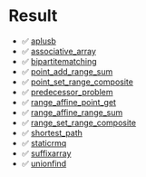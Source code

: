 # Result

- :white_check_mark: [aplusb](https://judge.yosupo.jp/problem/aplusb)
- :white_check_mark: [associative_array](https://judge.yosupo.jp/problem/associative_array)
- :white_check_mark: [bipartitematching](https://judge.yosupo.jp/problem/bipartitematching)
- :white_check_mark: [point_add_range_sum](https://judge.yosupo.jp/problem/point_add_range_sum)
- :white_check_mark: [point_set_range_composite](https://judge.yosupo.jp/problem/point_set_range_composite)
- :white_check_mark: [predecessor_problem](https://judge.yosupo.jp/problem/predecessor_problem)
- :white_check_mark: [range_affine_point_get](https://judge.yosupo.jp/problem/range_affine_point_get)
- :white_check_mark: [range_affine_range_sum](https://judge.yosupo.jp/problem/range_affine_range_sum)
- :white_check_mark: [range_set_range_composite](https://judge.yosupo.jp/problem/range_set_range_composite)
- :white_check_mark: [shortest_path](https://judge.yosupo.jp/problem/shortest_path)
- :white_check_mark: [staticrmq](https://judge.yosupo.jp/problem/staticrmq)
- :white_check_mark: [suffixarray](https://judge.yosupo.jp/problem/suffixarray)
- :white_check_mark: [unionfind](https://judge.yosupo.jp/problem/unionfind)

